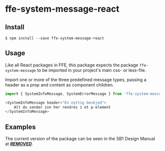 # ffe-system-message-react

## Install

```
$ npm install --save ffe-system-message-react
```

## Usage

Like all React packages in FFE, this package expects the package `ffe-system-message` to be imported in your project's main css- or less-file.

Import one or more of the three predefined message types, passing a header as a prop and content as component children.

```javascript
import { SystemInfoMessage, SystemErrorMessage } from 'ffe-system-message-react';

<SystemInfoMessage header="En nyttig beskjed">
    Alt du sender inn her rendres i et p-element
</SystemInfoMessage>
```

## Examples

The current version of the package can be seen in the SB1 Design Manual at [***REMOVED***](***REMOVED***).

